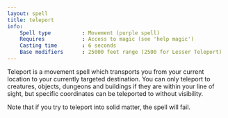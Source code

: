 ```yaml
---
layout: spell
title: teleport
info:
    Spell type          : Movement (purple spell)
    Requires            : Access to magic (see 'help magic')
    Casting time        : 6 seconds
    Base modifiers      : 25000 feet range (2500 for Lesser Teleport)
---
```


Teleport is a movement spell which transports you from your current location 
to your currently targeted destination.  You can only teleport to creatures, 
objects, dungeons and buildings if they are within your line of sight, but 
specific coordinates can be teleported to without visibility.

Note that if you try to teleport into solid matter, the spell will fail.
